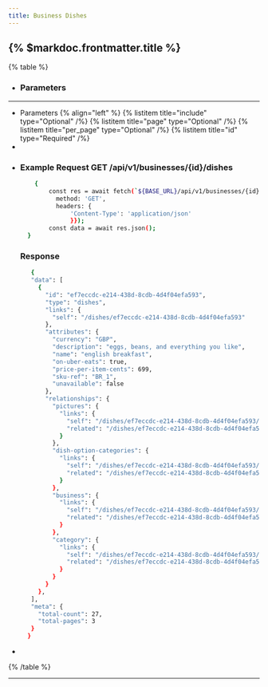 ```yaml
---
title: Business Dishes
---
```


## {% $markdoc.frontmatter.title %}

{% table %}
* ### **Parameters**
---
* Parameters {% align="left" %}
  {% listitem title="include" type="Optional" /%}
  {% listitem title="page" type="Optional" /%}
  {% listitem title="per_page" type="Optional" /%}
  {% listitem title="id" type="Required" /%}
*
*
  ### Example Request GET /api/v1/businesses/{id}/dishes
  ```bash
      {
          const res = await fetch(`${BASE_URL}/api/v1/businesses/{id}/dishes`, {
            method: 'GET',
            headers: {
                'Content-Type': 'application/json'
                }});
          const data = await res.json();
    }
  ```
  ### Response
  ```bash
     {
     "data": [
       {
         "id": "ef7eccdc-e214-438d-8cdb-4d4f04efa593",
         "type": "dishes",
         "links": {
           "self": "/dishes/ef7eccdc-e214-438d-8cdb-4d4f04efa593"
         },
         "attributes": {
           "currency": "GBP",
           "description": "eggs, beans, and everything you like",
           "name": "english breakfast",
           "on-uber-eats": true,
           "price-per-item-cents": 699,
           "sku-ref": "BR_1",
           "unavailable": false
         },
         "relationships": {
           "pictures": {
             "links": {
               "self": "/dishes/ef7eccdc-e214-438d-8cdb-4d4f04efa593/relationships/pictures",
               "related": "/dishes/ef7eccdc-e214-438d-8cdb-4d4f04efa593/pictures"
             }
           },
           "dish-option-categories": {
             "links": {
               "self": "/dishes/ef7eccdc-e214-438d-8cdb-4d4f04efa593/relationships/dish-option-categories",
               "related": "/dishes/ef7eccdc-e214-438d-8cdb-4d4f04efa593/dish-option-categories"
             }
           },
           "business": {
             "links": {
               "self": "/dishes/ef7eccdc-e214-438d-8cdb-4d4f04efa593/relationships/business",
               "related": "/dishes/ef7eccdc-e214-438d-8cdb-4d4f04efa593/business"
             }
           },
           "category": {
             "links": {
               "self": "/dishes/ef7eccdc-e214-438d-8cdb-4d4f04efa593/relationships/category",
               "related": "/dishes/ef7eccdc-e214-438d-8cdb-4d4f04efa593/category"
             }
           }
         }
       },
     ],
     "meta": {
       "total-count": 27,
       "total-pages": 3
     }
    }

  ```
*
{% /table %}

- - -
